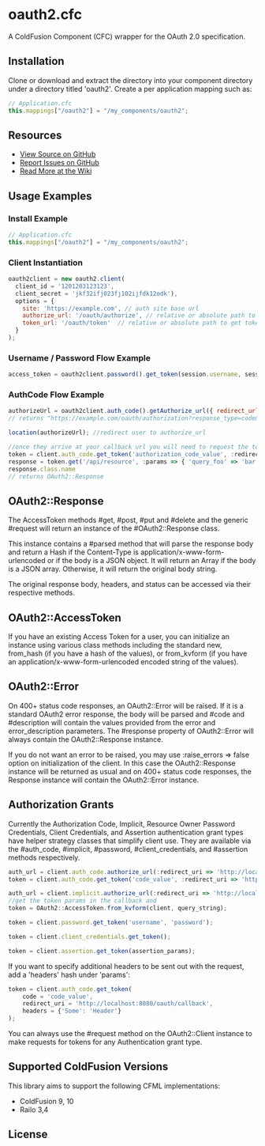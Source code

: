 # oauth2.cfc

A ColdFusion Component (CFC) wrapper for the OAuth 2.0 specification.

## Installation
Clone or download and extract the directory into your component directory under a directory titled 'oauth2'.
Create a per application mapping such as:
```javascript
// Application.cfc
this.mappings["/oauth2"] = "/my_components/oauth2";
```

## Resources
* [View Source on GitHub][code]
* [Report Issues on GitHub][issues]
* [Read More at the Wiki][wiki]

[code]: https://github.com/joshuairl/oauth2
[issues]: https://github.com/joshuairl/oauth2/issues
[wiki]: https://wiki.github.com/joshuairl/oauth2

## Usage Examples

### Install Example
```javascript
// Application.cfc
this.mappings["/oauth2"] = "/my_components/oauth2";
```

### Client Instantiation
```javascript
oauth2client = new oauth2.client(
  client_id = '1201203123123',
  client_secret = 'jkf32ifj023fj102ijfdk12odk'), 
  options = { 
    site: 'https://example.com', // auth site base url
    authorize_url: '/oauth/authorize', // relative or absolute path to authorize
    token_url: '/oauth/token'  // relative or absolute path to get token
  }
);
```

### Username / Password Flow Example
```javascript
access_token = oauth2client.password().get_token(session.username, session.password);
```

### AuthCode Flow Example
```javascript
authorizeUrl = oauth2client.auth_code().getAuthorize_url({ redirect_url: 'http://localhost:8080/oauth2/callback' });
// returns "https://example.com/oauth/authorization?response_type=code&client_id=client_id&redirect_uri=http://localhost:8080/oauth2/callback"

location(authorizeUrl); //redirect user to authorize_url

//once they arrive at your callback url you will need to request the token with your retrieved code.
token = client.auth_code.get_token('authorization_code_value', :redirect_uri => 'http://localhost:8080/oauth2/callback', :headers => {'Authorization' => 'Basic some_password'})
response = token.get('/api/resource', :params => { 'query_foo' => 'bar' })
response.class.name
// returns OAuth2::Response
```

## OAuth2::Response
The AccessToken methods #get, #post, #put and #delete and the generic #request
will return an instance of the #OAuth2::Response class.

This instance contains a #parsed method that will parse the response body and
return a Hash if the Content-Type is application/x-www-form-urlencoded or if
the body is a JSON object.  It will return an Array if the body is a JSON
array.  Otherwise, it will return the original body string.

The original response body, headers, and status can be accessed via their
respective methods.

## OAuth2::AccessToken
If you have an existing Access Token for a user, you can initialize an instance
using various class methods including the standard new, from_hash (if you have
a hash of the values), or from_kvform (if you have an
application/x-www-form-urlencoded encoded string of the values).

## OAuth2::Error
On 400+ status code responses, an OAuth2::Error will be raised.  If it is a
standard OAuth2 error response, the body will be parsed and #code and #description will contain the values provided from the error and
error_description parameters.  The #response property of OAuth2::Error will
always contain the OAuth2::Response instance.

If you do not want an error to be raised, you may use :raise_errors => false
option on initialization of the client.  In this case the OAuth2::Response
instance will be returned as usual and on 400+ status code responses, the
Response instance will contain the OAuth2::Error instance.

## Authorization Grants
Currently the Authorization Code, Implicit, Resource Owner Password Credentials, Client Credentials, and Assertion
authentication grant types have helper strategy classes that simplify client
use.  They are available via the #auth_code, #implicit, #password, #client_credentials, and #assertion methods respectively.

```javascript
auth_url = client.auth_code.authorize_url(:redirect_uri => 'http://localhost:8080/oauth/callback');
token = client.auth_code.get_token('code_value', :redirect_uri => 'http://localhost:8080/oauth/callback');

auth_url = client.implicit.authorize_url(:redirect_uri => 'http://localhost:8080/oauth/callback');
//get the token params in the callback and
token = OAuth2::AccessToken.from_kvform(client, query_string);

token = client.password.get_token('username', 'password');

token = client.client_credentials.get_token();

token = client.assertion.get_token(assertion_params);
```

If you want to specify additional headers to be sent out with the
request, add a 'headers' hash under 'params':

```javascript
token = client.auth_code.get_token(
    code = 'code_value',
    redirect_uri = 'http://localhost:8080/oauth/callback', 
    headers = {'Some': 'Header'}
);
```

You can always use the #request method on the OAuth2::Client instance to make
requests for tokens for any Authentication grant type.

## Supported ColdFusion Versions
This library aims to support the following CFML
implementations:

* ColdFusion 9, 10
* Railo 3,4

## License
[license]: LICENSE.md
